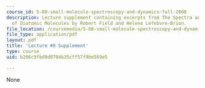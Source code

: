 ```yaml
---
course_id: 5-80-small-molecule-spectroscopy-and-dynamics-fall-2008
description: Lecture supplement containing excerpts from The Spectra and Dynamics
  of Diatomic Molecules by Robert Field and Helene Lefebvre-Brion.
file_location: /coursemedia/5-80-small-molecule-spectroscopy-and-dynamics-fall-2008/b206c9fbd9d0704b35cff57f9be569e5_08s_elecconfigs.pdf
file_type: application/pdf
layout: pdf
title: 'Lecture #8 Supplement'
type: course
uid: b206c9fbd9d0704b35cff57f9be569e5

---
```

None